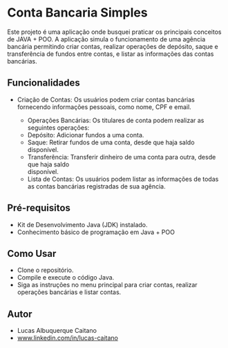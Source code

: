 # Conta Bancaria Simples

Este projeto é uma aplicação onde busquei praticar os principais conceitos de JAVA + POO.
A aplicação simula o funcionamento de uma agência bancária permitindo criar contas, realizar operações de depósito, saque e transferência de fundos entre contas, e listar as informações das contas bancárias.

## Funcionalidades

- Criação de Contas: Os usuários podem criar contas bancárias fornecendo informações    pessoais, como nome, CPF e email.

	- Operações Bancárias: Os titulares de conta podem realizar as seguintes operações:
	- Depósito: Adicionar fundos a uma conta.
	- Saque: Retirar fundos de uma conta, desde que haja saldo disponível.
	- Transferência: Transferir dinheiro de uma conta para outra, desde que haja saldo 	    
    disponível.
	- Lista de Contas: Os usuários podem listar as informações de todas as contas 	bancárias 
    registradas de sua agência.

## Pré-requisitos
- Kit de Desenvolvimento Java (JDK) instalado.
- Conhecimento básico de programação em Java + POO

## Como Usar
- Clone o repositório.
- Compile e execute o código Java.
- Siga as instruções no menu principal para criar contas, realizar operações bancárias e listar contas.

## Autor
- Lucas Albuquerque Caitano
- www.linkedin.com/in/lucas-caitano
